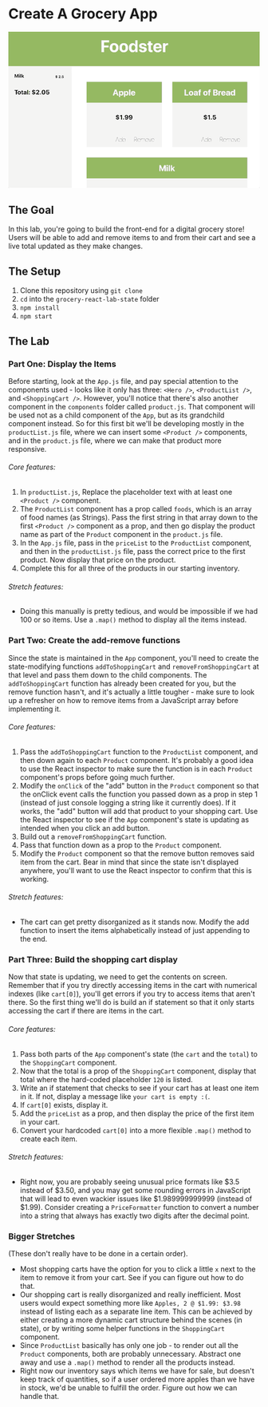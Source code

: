 # Create A Grocery App

![Foodster Demo](foodsterDemo.gif)

## The Goal
In this lab, you're going to build the front-end for a digital grocery store! Users will be able to add and remove items to and from their cart and see a live total updated as they make changes.

## The Setup

1. Clone this repository using `git clone`
2. `cd` into the `grocery-react-lab-state` folder
3. `npm install`
4. `npm start`

## The Lab
### Part One: Display the Items
Before starting, look at the `App.js` file, and pay special attention to the components used - looks like it only has three: `<Hero />`, `<ProductList />`, and `<ShoppingCart />`. However, you'll notice that there's also another component in the `components` folder called `product.js`. That component will be used not as a child component of the `App`, but as its grandchild component instead. So for this first bit we'll be developing mostly in the `productList.js` file, where we can insert some `<Product />` components, and in the `product.js` file, where we can make that product more responsive.

###### Core features:
1. In `productList.js`, Replace the placeholder text with at least one `<Product />` component.
2. The `ProductList` component has a prop called `foods`, which is an array of food names (as Strings). Pass the first string in that array down to the first `<Product />` component as a prop, and then go display the product name as part of the `Product` component in the `product.js` file.
3. In the `App.js` file, pass in the `priceList` to the `ProductList` component, and then in the `productList.js` file, pass the correct price to the first product. Now display that price on the product.
4. Complete this for all three of the products in our starting inventory.

###### Stretch features:
* Doing this manually is pretty tedious, and would be impossible if we had 100 or so items. Use a `.map()` method to display all the items instead.

### Part Two: Create the add-remove functions
Since the state is maintained in the `App` component, you'll need to create the state-modifying functions `addToShoppingCart` and `removeFromShoppingCart` at that level and pass them down to the child components. The `addToShoppingCart` function has already been created for you, but the remove function hasn't, and it's actually a little tougher - make sure to look up a refresher on how to remove items from a JavaScript array before implementing it.

###### Core features:
1. Pass the `addToShoppingCart` function to the `ProductList` component, and then down again to each `Product` component. It's probably a good idea to use the React inspector to make sure the function is in each `Product` component's props before going much further.
2. Modify the `onClick` of the "add" button in the `Product` component so that the onClick event calls the function you passed down as a prop in step 1 (instead of just console logging a string like it currently does). If it works, the "add" button will add that product to your shopping cart. Use the React inspector to see if the `App` component's state is updating as intended when you click an add button.
3. Build out a `removeFromShoppingCart` function.
4. Pass that function down as a prop to the `Product` component.
5. Modify the `Product` component so that the remove button removes said item from the cart. Bear in mind that since the state isn't displayed anywhere, you'll want to use the React inspector to confirm that this is working.

###### Stretch features:
* The cart can get pretty disorganized as it stands now. Modify the add function to insert the items alphabetically instead of just appending to the end.

### Part Three: Build the shopping cart display
Now that state is updating, we need to get the contents on screen. Remember that if you try directly accessing items in the cart with numerical indexes (like `cart[0]`), you'll get errors if you try to access items that aren't there. So the first thing we'll do is build an if statement so that it only starts accessing the cart if there are items in the cart.

###### Core features:
1. Pass both parts of the `App` component's state (the `cart` and the `total`) to the `ShoppingCart` component.
2. Now that the total is a prop of the `ShoppingCart` component, display that total where the hard-coded placeholder `120` is listed.
3. Write an if statement that checks to see if your cart has at least one item in it. If not, display a message like `your cart is empty :(`.
4. If `cart[0]` exists, display it.
5. Add the `priceList` as a prop, and then display the price of the first item in your cart.
6. Convert your hardcoded `cart[0]` into a more flexible `.map()` method to create each item.

###### Stretch features:
* Right now, you are probably seeing unusual price formats like $3.5 instead of $3.50, and you may get some rounding errors in JavaScript that will lead to even wackier issues like $1.989999999999 (instead of $1.99). Consider creating a `PriceFormatter` function to convert a number into a string that always has exactly two digits after the decimal point.

### Bigger Stretches
(These don't really have to be done in a certain order).
* Most shopping carts have the option for you to click a little `x` next to the item to remove it from your cart. See if you can figure out how to do that.
* Our shopping cart is really disorganized and really inefficient. Most users would expect something more like `Apples, 2 @ $1.99: $3.98` instead of listing each as a separate line item. This can be achieved by either creating a more dynamic cart structure behind the scenes (in state), or by writing some helper functions in the `ShoppingCart` component.
* Since `ProductList` basically has only one job - to render out all the `Product` components, both are probably unnecessary. Abstract one away and use a `.map()` method to render all the products instead.
* Right now our inventory says which items we have for sale, but doesn't keep track of quantities, so if a user ordered more apples than we have in stock, we'd be unable to fulfill the order. Figure out how we can handle that. 
